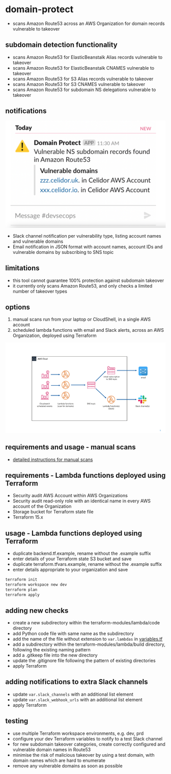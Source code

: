 # domain-protect
* scans Amazon Route53 across an AWS Organization for domain records vulnerable to takeover

## subdomain detection functionality
* scans Amazon Route53 for ElasticBeanstalk Alias records vulnerable to takeover
* scans Amazon Route53 for ElasticBeanstalk CNAMES vulnerable to takeover
* scans Amazon Route53 for S3 Alias records vulnerable to takeover
* scans Amazon Route53 for S3 CNAMES vulnerable to takeover
* scans Amazon Route53 for subdomain NS delegations vulnerable to takeover

## notifications

![Alt text](slack-ns.png?raw=true "Slack notification")

* Slack channel notification per vulnerability type, listing account names and vulnerable domains
* Email notification in JSON format with account names, account IDs and vulnerable domains by subscribing to SNS topic

## limitations
* this tool cannot guarantee 100% protection against subdomain takeover
* it currently only scans Amazon Route53, and only checks a limited number of takeover types

## options
1. manual scans run from your laptop or CloudShell, in a single AWS account
2. scheduled lambda functions with email and Slack alerts, across an AWS Organization, deployed using Terraform

![Alt text](domain-protect.png?raw=true "Domain Protect architecture")

## requirements and usage - manual scans
* [detailed instructions for manual scans](manual-scans/README.md)

## requirements - Lambda functions deployed using Terraform
* Security audit AWS Account within AWS Organizations
* Security audit read-only role with an identical name in every AWS account of the Organization
* Storage bucket for Terraform state file  
* Terraform 15.x

## usage - Lambda functions deployed using Terraform
* duplicate backend.tf.example, rename without the .example suffix
* enter details of your Terraform state S3 bucket and save
* duplicate terraform.tfvars.example, rename without the .example suffix
* enter details appropriate to your organization and save

```
terraform init
terraform workspace new dev
terraform plan
terraform apply
```

## adding new checks
* create a new subdirectory within the terraform-modules/lambda/code directory
* add Python code file with same name as the subdirectory
* add the name of the file without extension to ```var.lambdas``` in [variables.tf](variables.tf)
* add a subdirectory within the terraform-modules/lambda/build directory, following the existing naming pattern
* add a .gitkeep file into the new directory
* update the .gitignore file following the pattern of existing directories  
* apply Terraform

## adding notifications to extra Slack channels
* update ```var.slack_channels``` with an additional list element
* update ```var.slack_webhook_urls``` with an additional list element
* apply Terraform

## testing
* use multiple Terraform workspace environments, e.g. dev, prd
* configure your dev Terraform variables to notify to a test Slack channel
* for new subdomain takeover categories, create correctly configured and vulnerable domain names in Route53
* minimise the risk of malicious takeover by using a test domain, with domain names which are hard to enumerate
* remove any vulnerable domains as soon as possible

